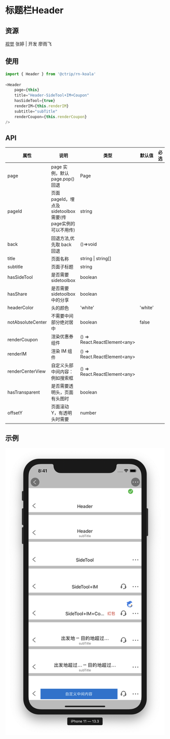 # 标题栏Header

## 资源
[视觉](http://cdp.release.ctripcorp.com/project/sketch/%E3%80%90%E8%87%AA%E7%94%B1%E8%A1%8CUI%E7%BB%84%E4%BB%B6%E5%BA%93%E3%80%91TitleBar%E6%A0%87%E9%A2%98%E6%A0%8F/) 张婷 | 开发 廖雨飞

## 使用

```js
import { Header } from '@ctrip/rn-koala'

<Header
    page={this}
    title="Header-SideTool+IM+Coupon"
    hasSideTool={true}
    renderIM={this.renderIM}
    subtitle="subTitle"
    renderCoupon={this.renderCoupon}
/>
```

## API

| 属性              | 说明                                 | 类型                           | 默认值   | 必选 |
| ----------------- | ------------------------------------ | ------------------------------ | -------- | ---- |
| page              | page 实例，默认 page.pop()回退       | Page                           |          |      |
| pageId            | 页面 pageId，埋点及 sidetoolbox 需要(传page实例的可以不用传) | string                         |          |      |
| back              | 回退方法,优先取 back 回退            | ()=>void                       |          |      |
| title             | 页面名称                             | string                         \| string[] |      |  |
| subtitle          | 页面子标题                           | string                         |          |      |
| hasSideTool       | 是否需要 sidetoolbox                 | boolean                        |          |      |
| hasShare          | 是否需要 sidetoolbox 中的分享        | boolean                        |          |      |
| headerColor       | 头的颜色                             | 'white'                        | 'white'  |      |
| notAbsoluteCenter | 不需要中间部分绝对居中               | boolean                        | false    |      |
| renderCoupon      | 渲染优惠券组件                       | () => React.ReactElement\<any> |          |      |
| renderIM          | 渲染 IM 组件                         | () => React.ReactElement\<any> |          |      |
| renderCenterView  | 自定义头部中间内容：例如搜索框       | () => React.ReactElement\<any> |          |      |
| hasTransparent    | 是否需要透明头，页面有头图时         | boolean                        |          |      |
| offsetY           | 页面滚动 Y，有透明头时需要           | number                         |          |      |

## 示例

![](./image/header.png#wh3)
